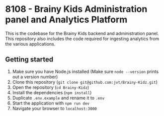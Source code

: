 # 8108 - Brainy Kids Administration panel and Analytics Platform

This is the codebase for the Brainy Kids backend and administration panel. This repository also includes the code required for ingesting analytics from the various applications.

## Getting started
1. Make sure you have Node.js installed (Make sure `node --version` prints out a version number)
2. Clone this repository (`git clone git@github.com:jvt/Brainy-Kidz.git`)
3. Open the repository (`cd Brainy-Kidz`)
4. Install the dependencies (`npm install`)
5. Duplicate `.env.example` and rename it to `.env`
6. Start the application with `npm run dev`
7. Navigate your browser to `localhost:3000`
